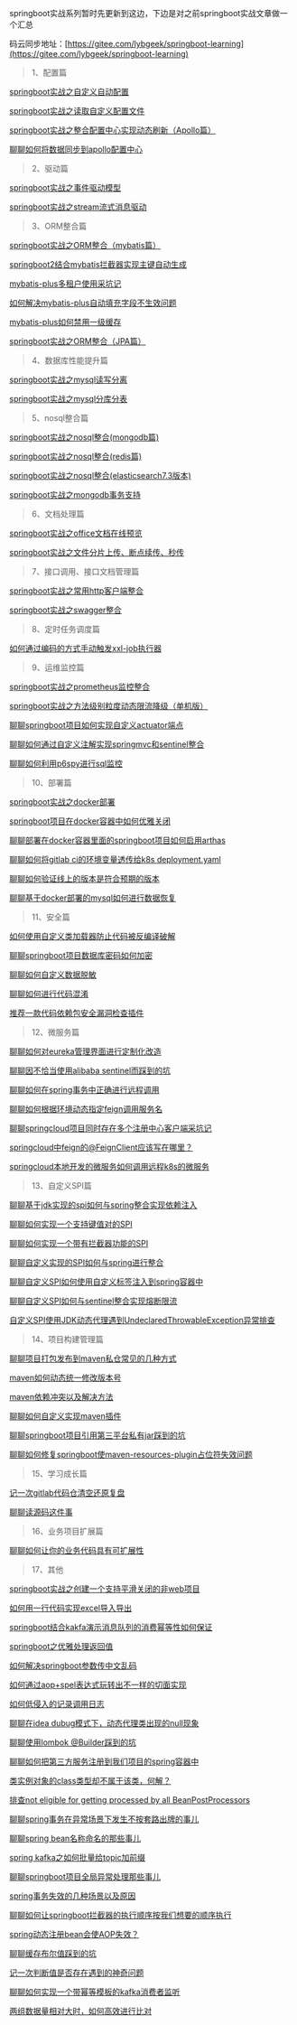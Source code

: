 springboot实战系列暂时先更新到这边，下边是对之前springboot实战文章做一个汇总

码云同步地址：[https://gitee.com/lybgeek/springboot-learning](https://gitee.com/lybgeek/springboot-learning)

> 1、配置篇

[springboot实战之自定义自动配置](https://mp.weixin.qq.com/s?__biz=MzI1MTY1Njk4NQ==&mid=2247487402&idx=1&sn=50b4d6537e05f257f70c71bf55ca82ba&chksm=e9eee1dcde9968cae260c619e039a6f4832db69a5b272e85da98891a3656bae176ff4b2eb864&scene=21#wechat_redirect)


[springboot实战之读取自定义配置文件](https://mp.weixin.qq.com/s?__biz=MzI1MTY1Njk4NQ==&mid=2247487583&idx=1&sn=21eec54e505aaf21e01a2cf25d15d2c8&chksm=e9eefe29de99773f97814815e4ead86f4d4589ff2272652dd8fc2e0eafdab43350f546e12e10&scene=21#wechat_redirect)


[springboot实战之整合配置中心实现动态刷新（Apollo篇）](https://mp.weixin.qq.com/s?__biz=MzI1MTY1Njk4NQ==&mid=2247490283&idx=2&sn=1f38fc6872ff49adc5cb66e7d1d937a3&chksm=e9eef49dde997d8ba2b79734784d708cfeb35267fa534bd65cdf75cd0e853a88087b2c1076a6&token=158433357&lang=zh_CN#rd)

[聊聊如何将数据同步到apollo配置中心](https://mp.weixin.qq.com/s?__biz=MzI1MTY1Njk4NQ==&amp;mid=2247501960&amp;idx=1&amp;sn=abb620a546a82e27ccdf49d8b1255ff4&amp;chksm=e9ed26fede9aafe88c9815e7de3228334626fe2bbb620e959396ac260403babc6c4d4177f371&token=252819573&lang=zh_CN#rd)



> 2、驱动篇

[springboot实战之事件驱动模型](https://mp.weixin.qq.com/s?__biz=MzI1MTY1Njk4NQ==&mid=2247487447&idx=1&sn=1765757dc9c345170e34fe8b694cffc0&chksm=e9eee1a1de9968b755a5ade4792e50ae5d36398cffa63c751f5ad859fbd7fe6b917e7ccf7ef4&scene=21#wechat_redirect)



[springboot实战之stream流式消息驱动](https://mp.weixin.qq.com/s?__biz=MzI1MTY1Njk4NQ==&mid=2247487488&idx=1&sn=22d766a529ff7c604330af1bbf6aea39&chksm=e9eefe76de997760ccc199796d76488692f3241fe1fa6802678e44d88f05a72dabdd4f4cc5ff&scene=21#wechat_redirect)



> 3、ORM整合篇

[springboot实战之ORM整合（mybatis篇）](https://mp.weixin.qq.com/s?__biz=MzI1MTY1Njk4NQ==&mid=2247487718&idx=1&sn=eff0d92671875d8acbf2a676a00b091c&chksm=e9eefe90de997786adfdf769644014c2c182b925e73e8c40702a1819b02f60d22b4a9afac33c&scene=21#wechat_redirect)


[springboot2结合mybatis拦截器实现主键自动生成](https://mp.weixin.qq.com/s?__biz=MzI1MTY1Njk4NQ==&amp;mid=2247492628&amp;idx=1&amp;sn=a50cb8f126c2994787e932246f1052ed&amp;chksm=e9ed0a62de9a837432dd8f1ef92ea5b65dd8162fbdafac06844662eb938dc714ef713273fa0b&token=1644107503&lang=zh_CN#rd)


[mybatis-plus多租户使用采坑记](https://mp.weixin.qq.com/s?__biz=MzI1MTY1Njk4NQ==&amp;mid=2247494620&amp;idx=1&amp;sn=73d471e8c9f351124a64f062a3285c81&amp;chksm=e9ed05aade9a8cbc8be138816f4cfe6181f1b325eb55830288af73d2655ac4c6d15cce2c8fb1&token=1644107503&lang=zh_CN#rd)


[如何解决mybatis-plus自动填充字段不生效问题](https://mp.weixin.qq.com/s?__biz=MzI1MTY1Njk4NQ==&amp;mid=2247494797&amp;idx=1&amp;sn=9b7593788b8c001c64d2dd0e89fa82e6&amp;chksm=e9ed02fbde9a8bedc6108e7be8dfa60fa9f3ffb115f0a2c8d0637dedeaad9083d7a9f7f42150&token=1644107503&lang=zh_CN#rd)


[mybatis-plus如何禁用一级缓存](https://mp.weixin.qq.com/s?__biz=MzI1MTY1Njk4NQ==&amp;mid=2247495739&amp;idx=1&amp;sn=b6b0528083b7fe2a973973c1047a4695&amp;chksm=e9ed1e4dde9a975b974d5246f5903b743d09aa8a160212347d62df6c45691f7b265947c6c7cf&token=1411348760&lang=zh_CN#rd)


[springboot实战之ORM整合（JPA篇）](https://mp.weixin.qq.com/s?__biz=MzI1MTY1Njk4NQ==&mid=2247487674&idx=1&sn=2f33664e18858409a55e07cdffd8878b&chksm=e9eefeccde9977da4e15df6e8bfa69ceb83417f32c82a00dae50dabe176bf046e0847b010c8f&scene=21#wechat_redirect)






> 4、数据库性能提升篇

[springboot实战之mysql读写分离](https://mp.weixin.qq.com/s?__biz=MzI1MTY1Njk4NQ==&mid=2247487921&idx=1&sn=e3495542b67e131914b90d6c7e9157b5&chksm=e9eeffc7de9976d19989a01c74b449674b05735642b6046a114bf4ca9a368a30f2bc3f681d45&scene=21#wechat_redirect)



[springboot实战之mysql分库分表](https://mp.weixin.qq.com/s?__biz=MzI1MTY1Njk4NQ==&mid=2247487971&idx=1&sn=c2a91ade482efe60fd4ccad15e66af46&chksm=e9eeff95de99768373731abdde0222de31ec1df4e4299de79d307407d3188f67590e6c889513&scene=21#wechat_redirect)



> 5、nosql整合篇

[springboot实战之nosql整合(mongodb篇)](https://mp.weixin.qq.com/s?__biz=MzI1MTY1Njk4NQ==&mid=2247487764&idx=1&sn=486ad71a952e4c9a03ca4555d4670445&chksm=e9eeff62de997674d539ab4eaf8a08c108fe24db45806b98dd06371757479bd490ef0607f645&scene=21#wechat_redirect)



[springboot实战之nosql整合(redis篇)](https://mp.weixin.qq.com/s?__biz=MzI1MTY1Njk4NQ==&mid=2247487821&idx=1&sn=2df08dcbea04934da2271059b839aa10&chksm=e9eeff3bde99762d1c804fccef202d6f977d2d02dff866b611b8289c78412e2068a96d8b3c87&scene=21#wechat_redirect)



[springboot实战之nosql整合(elasticsearch7.3版本)](https://mp.weixin.qq.com/s?__biz=MzI1MTY1Njk4NQ==&mid=2247487884&idx=1&sn=bd96faf41ffff56ca4fb28b250b83f2b&chksm=e9eefffade9976ec38b0e5e5b11d67935b395876074fedd46a5e8fcedcfa19a065142541a46b&scene=21#wechat_redirect)



[springboot实战之mongodb事务支持](https://mp.weixin.qq.com/s?__biz=MzI1MTY1Njk4NQ==&mid=2247487627&idx=2&sn=ddee6e84a25cdd760a4a442205d77bae&chksm=e9eefefdde9977ebd84ef50239d1cf34c3c78a3110aeb7800d1b7b4d09a23f539dd73a4e33d0&scene=21#wechat_redirect)



> 6、文档处理篇

[springboot实战之office文档在线预览](https://mp.weixin.qq.com/s?__biz=MzI1MTY1Njk4NQ==&mid=2247488173&idx=1&sn=9dc631ece77ec6d297c9b656dd190ae3&chksm=e9eefcdbde9975cd2a758b8f8f94004c412e5968a8eac3c0858dc4d0e62772d65ea50e467193&scene=21#wechat_redirect)


[springboot实战之文件分片上传、断点续传、秒传](https://mp.weixin.qq.com/s?__biz=MzI1MTY1Njk4NQ==&mid=2247488124&idx=1&sn=5f61348c42f0cf665d65401907588391&chksm=e9eefc0ade99751cac543f1d4e6bc81ecbbebfbdf26f1215ad44699a7e115dc8a9237a971f9c&scene=21#wechat_redirect)



> 7、接口调用、接口文档管理篇

[springboot实战之常用http客户端整合](https://mp.weixin.qq.com/s?__biz=MzI1MTY1Njk4NQ==&mid=2247488059&idx=1&sn=0f14eb76f9576ccb18c5e88f08a833fd&chksm=e9eefc4dde99755bb8bfe9ec74bf7ddcd69d1571a8f8c50696dcef15d654dfdb869edf66f8c7&scene=21#wechat_redirect)


[springboot实战之swagger整合](https://mp.weixin.qq.com/s?__biz=MzI1MTY1Njk4NQ==&mid=2247488019&idx=1&sn=99c10cbc99d72825811c8f908296e5d0&chksm=e9eefc65de9975737dcbecfa08a86b41c1a4ba7c80d8ec9fcb64759ca3191a1f1acc3a54a19f&scene=21#wechat_redirect)


> 8、定时任务调度篇

[如何通过编码的方式手动触发xxl-job执行器](https://mp.weixin.qq.com/s?__biz=MzI1MTY1Njk4NQ==&amp;mid=2247495310&amp;idx=1&amp;sn=832c5b5fcf5218e93f0d181b23288552&amp;chksm=e9ed00f8de9a89ee7ede4b5debbab3c02dbed940abe293b780b2346e13eb202cde96069caac0&token=1411348760&lang=zh_CN#rd)




> 9、运维监控篇

[springboot实战之prometheus监控整合](https://mp.weixin.qq.com/s?__biz=MzI1MTY1Njk4NQ==&mid=2247488220&idx=1&sn=ffea978162aeb75f5778dc03d7f4ca0d&chksm=e9eefcaade9975bc4c7dd9d7b7ba42ec342533fed77a435291cbae0f09ed7b19d4d6e6a3374f&scene=21#wechat_redirect)

[springboot实战之方法级别粒度动态限流降级（单机版）](https://mp.weixin.qq.com/s?__biz=MzI1MTY1Njk4NQ==&mid=2247488317&idx=1&sn=3cce2987b22387dfa378c5b6f75e2992&chksm=e9eefd4bde99745d8357b7a7333105d2c55b8caf548850777547a2acc5e316a7b11a00d573e1&scene=21#wechat_redirect)

[聊聊springboot项目如何实现自定义actuator端点](https://mp.weixin.qq.com/s?__biz=MzI1MTY1Njk4NQ==&amp;mid=2247499256&amp;idx=1&amp;sn=3c9a376bd2863cd6485dfcc50666cfeb&amp;chksm=e9ed138ede9a9a98d4b214cf1017c0982760d47eb8ab4305b8a5d25e24da66e5db6a7e212d97&token=76335148&lang=zh_CN#rd)

[聊聊如何通过自定义注解实现springmvc和sentinel整合](https://mp.weixin.qq.com/s?__biz=MzI1MTY1Njk4NQ==&amp;mid=2247501167&amp;idx=1&amp;sn=80b9eaf7466a4b9c0443968e7f3131e1&amp;chksm=e9ed2b19de9aa20fe4313747d9e84edf04d624b4b3a88b15e455f19d0dfca8177d4c1d76c113&token=252819573&lang=zh_CN#rd)

[聊聊如何利用p6spy进行sql监控](https://mp.weixin.qq.com/s?__biz=MzI1MTY1Njk4NQ==&amp;mid=2247503572&amp;idx=1&amp;sn=0022b9834853c2f3111aab8f4b12b422&amp;chksm=e9ed20a2de9aa9b4055830b7b6cbc44b7060105cb803dfd1bc3e9e162255db1acb1fc332e0e4&token=252819573&lang=zh_CN#rd)




> 10、部署篇

[springboot实战之docker部署](https://mp.weixin.qq.com/s?__biz=MzI1MTY1Njk4NQ==&mid=2247488493&idx=1&sn=4b429bbe734d303c14adabda758c1882&chksm=e9eefd9bde99748d295ede5423164421ef5ff86977aa6025512f0fe1e72acf074d9ad67169b8&scene=21#wechat_redirect)

[springboot项目在docker容器中如何优雅关闭](https://mp.weixin.qq.com/s?__biz=MzI1MTY1Njk4NQ==&amp;mid=2247494541&amp;idx=1&amp;sn=96b485733f0750ee424147bc395f7faf&amp;chksm=e9ed05fbde9a8ceddc0c739a86f44f169345380ef38abf122c62f9a1859220d6675327629eb7&token=1644107503&lang=zh_CN#rd)

[聊聊部署在docker容器里面的springboot项目如何启用arthas](https://mp.weixin.qq.com/s?__biz=MzI1MTY1Njk4NQ==&amp;mid=2247497025&amp;idx=1&amp;sn=9717c58aa01b1dc4ab5a6640f3d57bbb&amp;chksm=e9ed1b37de9a9221efb10c15452f97d5c57dcd63cac479a4c9d62234be1241d16a67a0bbe4e3&token=528131835&lang=zh_CN#rd)

[聊聊如何将gitlab ci的环境变量透传给k8s deployment.yaml](https://mp.weixin.qq.com/s?__biz=MzI1MTY1Njk4NQ==&amp;mid=2247497167&amp;idx=1&amp;sn=5b748b6e1ee16a6c251d6f3645e9fa55&amp;chksm=e9ed1bb9de9a92af23295c3c25f34ab3e4c8c702fe1e086f6e81143cb4c341e2703904ddf873&token=76335148&lang=zh_CN#rd)

[聊聊如何验证线上的版本是符合预期的版本](https://mp.weixin.qq.com/s?__biz=MzI1MTY1Njk4NQ==&amp;mid=2247503020&amp;idx=1&amp;sn=c27c188d00f7ad01d0d5bf47d995f2fc&amp;chksm=e9ed22dade9aabcc2c955ee6c73ca36f0509453ce1b8668a71192445bb4963a39f737787e88c&token=252819573&lang=zh_CN#rd)

[聊聊基于docker部署的mysql如何进行数据恢复](https://mp.weixin.qq.com/s?__biz=MzI1MTY1Njk4NQ==&amp;mid=2247503181&amp;idx=1&amp;sn=f05e6458d260c487fd564e3152763e29&amp;chksm=e9ed233bde9aaa2de31e70abef843a918679a7b2430deea5a26a562ac63f1f8dc36e4e44edb5&token=252819573&lang=zh_CN#rd)


> 11、安全篇

[如何使用自定义类加载器防止代码被反编译破解](https://mp.weixin.qq.com/s?__biz=MzI1MTY1Njk4NQ==&mid=2247493416&idx=1&sn=2c4cc888793e88df15396ff6fb3dbda0&chksm=e9ed095ede9a8048522c77d9a01d0675ccfd134d2db2f4adccc2eb9c5e85d998edc3c9da2097&token=1482534083&lang=zh_CN#rd)

[聊聊springboot项目数据库密码如何加密](https://mp.weixin.qq.com/s?__biz=MzI1MTY1Njk4NQ==&amp;mid=2247497834&amp;idx=1&amp;sn=204c4a4976f2fdaa1038996791a0e503&amp;chksm=e9ed161cde9a9f0a8f252d70034eac5c1978b60f96523d2898b23efe3a5716bf706f85472676&token=528131835&lang=zh_CN#rd)

[聊聊如何自定义数据脱敏](https://mp.weixin.qq.com/s?__biz=MzI1MTY1Njk4NQ==&amp;mid=2247501037&amp;idx=1&amp;sn=895457cdecebc63ee0ee3df00bd85928&amp;chksm=e9ed2a9bde9aa38d1a2f0c24bf8a89c37a46afc10921a45fb39d05910557fe965a3ce48f58c0&token=76335148&lang=zh_CN#rd)

[聊聊如何进行代码混淆](https://mp.weixin.qq.com/s?__biz=MzI1MTY1Njk4NQ==&amp;mid=2247501464&amp;idx=1&amp;sn=cebaefdfea75b3a585ef018e4b25b280&amp;chksm=e9ed28eede9aa1f81de294faa101516c9966cd547da913390ef813042b329ec27a04483dee25&token=252819573&lang=zh_CN#rd)

[推荐一款代码依赖包安全漏洞检查插件](https://mp.weixin.qq.com/s?__biz=MzI1MTY1Njk4NQ==&amp;mid=2247503095&amp;idx=1&amp;sn=4bf35f9cb13e8b054822d2d018a75326&amp;chksm=e9ed2281de9aab97ee50432d77ab85622f1f57261808fdad0f81738b99431aecd8228ecf218e&token=252819573&lang=zh_CN#rd)


> 12、微服务篇

[聊聊如何对eureka管理界面进行定制化改造](https://mp.weixin.qq.com/s?__biz=MzI1MTY1Njk4NQ==&amp;mid=2247496550&amp;idx=1&amp;sn=3381f4f356980e5e03a1a272a2bd044d&amp;chksm=e9ed1d10de9a9406951715635b005287b9b95c4e2a6b003879fe85195e66392ac99aa6083310&token=528131835&lang=zh_CN#rd)

[聊聊因不恰当使用alibaba sentinel而踩到的坑](https://mp.weixin.qq.com/s?__biz=MzI1MTY1Njk4NQ==&amp;mid=2247496667&amp;idx=1&amp;sn=4098a2f4efcd3748ef2aa129003e9a76&amp;chksm=e9ed1dadde9a94bb97fac50e1144b0d7e1217468cffe39562240baf7141882c987dfd9169339&token=528131835&lang=zh_CN#rd)

[聊聊如何在spring事务中正确进行远程调用](https://mp.weixin.qq.com/s?__biz=MzI1MTY1Njk4NQ==&amp;mid=2247496767&amp;idx=1&amp;sn=7e3d168f564209cc87cbe0f80f9fa785&amp;chksm=e9ed1a49de9a935fe4ccce4dfe8f5b6e5d250c89157e899dbf27aa53d4170111623e8cc804c6&token=528131835&lang=zh_CN#rd)

[聊聊如何根据环境动态指定feign调用服务名](https://mp.weixin.qq.com/s?__biz=MzI1MTY1Njk4NQ==&amp;mid=2247498115&amp;idx=1&amp;sn=0e3b9a85469d0884945e131a851c7d62&amp;chksm=e9ed17f5de9a9ee35037e00efb4f4c760ab2e87fb6e279202a592b04cfdf6feb0eec9940e932&token=76335148&lang=zh_CN#rd)

[聊聊springcloud项目同时存在多个注册中心客户端采坑记](https://mp.weixin.qq.com/s?__biz=MzI1MTY1Njk4NQ==&amp;mid=2247498384&amp;idx=1&amp;sn=d287d1baded4e3aeef498324e9fae28a&amp;chksm=e9ed14e6de9a9df0d7c0bd756c6873d1bccd0797918da4285e171f2c04cfc70e4f9c0036de1a&token=76335148&lang=zh_CN#rd)

[springcloud中feign的@FeignClient应该写在哪里？](https://mp.weixin.qq.com/s?__biz=MzI1MTY1Njk4NQ==&amp;mid=2247493826&amp;idx=1&amp;sn=633d6500b5d4db9f4eb62538da29a779&amp;chksm=e9ed06b4de9a8fa2cbb71d8d8e796b3a1c89f8892188e6e65e465b2004c753c72056756c3e3b&token=76335148&lang=zh_CN#rd)

[springcloud本地开发的微服务如何调用远程k8s的微服务](https://mp.weixin.qq.com/s?__biz=MzI1MTY1Njk4NQ==&amp;mid=2247493044&amp;idx=1&amp;sn=0fbf07347e52c15a204387112a23a790&amp;chksm=e9ed0bc2de9a82d462262f480d3c9798f37ac8adb76b5eb7929d51f5a8e90802803f9c1e3b41&token=76335148&lang=zh_CN#rd)



> 13、自定义SPI篇

[聊聊基于jdk实现的spi如何与spring整合实现依赖注入](https://mp.weixin.qq.com/s?__biz=MzI1MTY1Njk4NQ==&amp;mid=2247498657&amp;idx=1&amp;sn=6644b8c36079bf5347c1b69dde5a47e1&amp;chksm=e9ed15d7de9a9cc1ed086870ff20704289d57dccfe9523ddcbe1bc8f82cccb5055469f81807c&token=76335148&lang=zh_CN#rd)

[聊聊如何实现一个支持键值对的SPI](https://mp.weixin.qq.com/s?__biz=MzI1MTY1Njk4NQ==&amp;mid=2247499652&amp;idx=1&amp;sn=f6ce6b15940563136b1efa0eaacb6acf&amp;chksm=e9ed11f2de9a98e4e8d4420e2ab1b6e85545d1a33aa82f5baef565fc0a9f6507bd4f849e63a0&token=76335148&lang=zh_CN#rd)

[聊聊如何实现一个带有拦截器功能的SPI](https://mp.weixin.qq.com/s?__biz=MzI1MTY1Njk4NQ==&amp;mid=2247499884&amp;idx=1&amp;sn=0c945f47737e73920fbab179ebe6cd0d&amp;chksm=e9ed2e1ade9aa70c635d6fb53bc38bc77c2c9342d9a9d567f3d99a40fa49ffdef12d4b4e6c39&token=76335148&lang=zh_CN#rd)

[聊聊自定义实现的SPI如何与spring进行整合](https://mp.weixin.qq.com/s?__biz=MzI1MTY1Njk4NQ==&amp;mid=2247500163&amp;idx=1&amp;sn=3b29d1cca62d13edcba5046a2e2f95e0&amp;chksm=e9ed2ff5de9aa6e3df1979fb11a68eed70bc29e89496b9968fcdc5acfe932a7522753ca34a63&token=76335148&lang=zh_CN#rd)

[聊聊自定义SPI如何使用自定义标签注入到spring容器中](https://mp.weixin.qq.com/s?__biz=MzI1MTY1Njk4NQ==&amp;mid=2247500471&amp;idx=1&amp;sn=b4cdcae8828ce6c7397f4e644f6674b1&amp;chksm=e9ed2cc1de9aa5d7c750d4f3b2d5ba6bee5aeb9eeac475fd0c83a7f08c34edf7bc2f840bec4c&token=76335148&lang=zh_CN#rd)

[聊聊自定义SPI如何与sentinel整合实现熔断限流](https://mp.weixin.qq.com/s?__biz=MzI1MTY1Njk4NQ==&amp;mid=2247500700&amp;idx=1&amp;sn=0a345d59285ddac04b9ecdae182607bd&amp;chksm=e9ed2deade9aa4fcb89794719b2558b7d069811bf7029ddad3ac2275a5014c263ac09e9e1381&token=76335148&lang=zh_CN#rd)

[自定义SPI使用JDK动态代理遇到UndeclaredThrowableException异常排查](https://mp.weixin.qq.com/s?__biz=MzI1MTY1Njk4NQ==&amp;mid=2247500820&amp;idx=1&amp;sn=d29fed49f97354e774b83e85302e6df5&amp;chksm=e9ed2a62de9aa374416620e862d2a4925d8f6d52920019a010cbcc25bb9c1927d12eeef36908&token=76335148&lang=zh_CN#rd)

> 14、项目构建管理篇

[聊聊项目打包发布到maven私仓常见的几种方式](https://mp.weixin.qq.com/s?__biz=MzI1MTY1Njk4NQ==&amp;mid=2247495497&amp;idx=1&amp;sn=c3d50ddee2707e356df4481d9cda0c8a&amp;chksm=e9ed013fde9a8829bbc7be91c1319d1ab14cda46fd425125d10b9aed0c01a0808c83cb9a3e12&token=76335148&lang=zh_CN#rd)

[maven如何动态统一修改版本号](https://mp.weixin.qq.com/s?__biz=MzI1MTY1Njk4NQ==&amp;mid=2247494124&amp;idx=1&amp;sn=d9b7ad06fc242cf5258a936f94869628&amp;chksm=e9ed079ade9a8e8cf02bb01da5e5e24753eed4168c50100d945cc87e7fedefc0e468f08b907d&token=76335148&lang=zh_CN#rd)

[maven依赖冲突以及解决方法](https://mp.weixin.qq.com/s?__biz=MzI1MTY1Njk4NQ==&amp;mid=2247490725&amp;idx=1&amp;sn=2c84f534b0558b9fc85a2f30b2f71203&amp;chksm=e9eef2d3de997bc5f45a74bb5afd95e62742fc36eef8b30f969f32d57c800c21a39069549107&token=76335148&lang=zh_CN#rd)

[聊聊如何自定义实现maven插件](https://mp.weixin.qq.com/s?__biz=MzI1MTY1Njk4NQ==&amp;mid=2247498942&amp;idx=1&amp;sn=0ebb7b403bf5a309bbdcd4e9889d1ea4&amp;chksm=e9ed12c8de9a9bde55d673faf709cb45280d838e9648903cac5f65294f13aa06cf5624daba4a&token=76335148&lang=zh_CN#rd)

[聊聊springboot项目引用第三平台私有jar踩到的坑](https://mp.weixin.qq.com/s?__biz=MzI1MTY1Njk4NQ==&amp;mid=2247497494&amp;idx=1&amp;sn=6f34dd38472522a9ebb12c89161da3f0&amp;chksm=e9ed1960de9a9076ea467beb5e1bbc4b1a3fe8b0fc908d71b5dccdbefb7c06ae59a5096ede2e&token=76335148&lang=zh_CN#rd)

[聊聊如何修复springboot使maven-resources-plugin占位符失效问题](https://mp.weixin.qq.com/s?__biz=MzI1MTY1Njk4NQ==&amp;mid=2247501779&amp;idx=1&amp;sn=de7e413751134fd0ffb20d4cca260452&amp;chksm=e9ed29a5de9aa0b31e4bd7babac31917563a512dcf59cb32d5efc1be841a562592dc03131494&token=252819573&lang=zh_CN#rd)



> 15、学习成长篇

[记一次gitlab代码仓清空还原复盘](https://mp.weixin.qq.com/s?__biz=MzI1MTY1Njk4NQ==&amp;mid=2247500083&amp;idx=1&amp;sn=3950cc7de4e835b40c4e03cf224fa9fb&amp;chksm=e9ed2f45de9aa653cdbae032031ee79840303cd22ae478e807837d942c567fad70eb6bef5a81&token=76335148&lang=zh_CN#rd)

[聊聊读源码这件事](https://mp.weixin.qq.com/s?__biz=MzI1MTY1Njk4NQ==&amp;mid=2247500892&amp;idx=1&amp;sn=e2c54ba7d997dac1ce8b314fea2b4950&amp;chksm=e9ed2a2ade9aa33c230a58583faf13f490fed75af250fd3b0c7640b3b03ee10ed65928470ee9&token=76335148&lang=zh_CN#rd)

> 16、业务项目扩展篇

[聊聊如何让你的业务代码具有可扩展性](https://mp.weixin.qq.com/s?__biz=MzI1MTY1Njk4NQ==&amp;mid=2247502141&amp;idx=1&amp;sn=c74d996e64d89aa62d53dad8f37d656f&amp;chksm=e9ed274bde9aae5d29560c0ba69eaf25af1b0d9d7b3816566b158edcfb99ab9a9b51bef4ca19&token=252819573&lang=zh_CN#rd)

> 17、其他

[springboot实战之创建一个支持平滑关闭的非web项目](https://mp.weixin.qq.com/s?__biz=MzI1MTY1Njk4NQ==&mid=2247488372&idx=1&sn=d7fe2036b634bffcd2becf1577db6f5f&chksm=e9eefd02de997414d85518000c43523d031243a3b6a3fe231f1a601574a38feaef84f9cfd91e&scene=21#wechat_redirect)

[如何用一行代码实现excel导入导出](https://mp.weixin.qq.com/s?__biz=MzI1MTY1Njk4NQ==&mid=2247488501&idx=1&sn=e95a85ece7e4bd8e501912ddaf98b5c6&chksm=e9eefd83de9974956ddb7253fba232c377f69c16b342a0beeb885ee20135067b6aea648e1108&scene=21#wechat_redirect)

[springboot结合kakfa演示消息队列的消费幂等性如何保证](https://mp.weixin.qq.com/s?__biz=MzI1MTY1Njk4NQ==&mid=2247492142&idx=1&sn=67a708e07d2efbe3e7d3524b7156a825&chksm=e9ed0c58de9a854e109a15be1a271af4d27f532873f65c7fb8ed147900c58b8f37afaf8f5d20&token=912953533&lang=zh_CN#rd)

[springboot之优雅处理返回值](https://mp.weixin.qq.com/s?__biz=MzI1MTY1Njk4NQ==&mid=2247492409&idx=1&sn=e18d0511d71cec0a122d8ea950a81243&chksm=e9ed0d4fde9a8459183519ce711c71dce719d2382b8b9e33bd8adeadc0d6c1bee067b692a02a&token=2137971283&lang=zh_CN#rd)

[如何解决springboot参数传中文乱码](https://mp.weixin.qq.com/s?__biz=MzI1MTY1Njk4NQ==&amp;mid=2247494264&amp;idx=1&amp;sn=521b198092b4a11971f6fe00d6c8f1ae&amp;chksm=e9ed040ede9a8d18594af836f72b4a78cc3e8a87ff6b887fdf2f16eb9a2edf79969805a8d0b3&token=1644107503&lang=zh_CN#rd)

[如何通过aop+spel表达式玩转出不一样的切面实现](https://mp.weixin.qq.com/s?__biz=MzI1MTY1Njk4NQ==&amp;mid=2247496367&amp;idx=1&amp;sn=4e5cc795362df8890e78fd7fe35e3476&amp;chksm=e9ed1cd9de9a95cf8037897b94a59a2dd4b86da632dc7d71e316be635bb535851e816c83d18f&token=528131835&lang=zh_CN#rd)

[如何低侵入的记录调用日志](https://mp.weixin.qq.com/s?__biz=MzI1MTY1Njk4NQ==&amp;mid=2247496898&amp;idx=1&amp;sn=6cfa5800a09e63c5e377de765fbb9642&amp;chksm=e9ed1ab4de9a93a239815dd43639177b8abbca2262cc90789ff2841408c9303124de55429276&token=528131835&lang=zh_CN#rd)

[聊聊在idea dubug模式下，动态代理类出现的null现象](https://mp.weixin.qq.com/s?__biz=MzI1MTY1Njk4NQ==&amp;mid=2247498791&amp;idx=1&amp;sn=a2dfdd1283084636d5d65233a66d7164&amp;chksm=e9ed1251de9a9b471962964214b59643378db35962fa348d298d580c4a0f1f6aee9a77d50826&token=76335148&lang=zh_CN#rd)

[聊聊使用lombok @Builder踩到的坑](https://mp.weixin.qq.com/s?__biz=MzI1MTY1Njk4NQ==&amp;mid=2247499022&amp;idx=1&amp;sn=7d6cf631680219e57b278607ed88b88b&amp;chksm=e9ed1378de9a9a6ec2ec756dfa0164083dca48554f31ea7556be017e9fedcb5ae37f5723c1ee&token=76335148&lang=zh_CN#rd)

[聊聊如何把第三方服务注册到我们项目的spring容器中](https://mp.weixin.qq.com/s?__biz=MzI1MTY1Njk4NQ==&amp;mid=2247499361&amp;idx=1&amp;sn=8c6e14b898b6513e428be662421e5aa6&amp;chksm=e9ed1017de9a99010a5dcca6ea5e052e7b9188cc93f4f29f0c2ce7a8cfdfe024546687888fb3&token=76335148&lang=zh_CN#rd)

[类实例对象的class类型却不属于该类，何解？](https://mp.weixin.qq.com/s?__biz=MzI1MTY1Njk4NQ==&amp;mid=2247499501&amp;idx=1&amp;sn=3e4060a9acecc9ed300d9943d22804c0&amp;chksm=e9ed109bde9a998dce7d847e041ca15bda737d609ae4fec8027ed874260923cf7283ad510c48&token=76335148&lang=zh_CN#rd)

[排查not eligible for getting processed by all BeanPostProcessors](https://mp.weixin.qq.com/s?__biz=MzI1MTY1Njk4NQ==&amp;mid=2247500230&amp;idx=1&amp;sn=c8b84730db0fd13a787e231ad678627f&amp;chksm=e9ed2fb0de9aa6a6135fbe24c0d56c60068e849851791905f7c3bca1b97766d3e5bddf249fcb&token=76335148&lang=zh_CN#rd)

[聊聊spring事务在异常场景下发生不按套路出牌的事儿](https://mp.weixin.qq.com/s?__biz=MzI1MTY1Njk4NQ==&amp;mid=2247497224&amp;idx=1&amp;sn=a2d9dd15f18b16d8e2274d6929fcf27d&amp;chksm=e9ed187ede9a91682076c1a3eb1b77d64ebc83c511393e0b4f3b8bb4d1d35094952faab49c3b&token=76335148&lang=zh_CN#rd)

[聊聊spring bean名称命名的那些事儿](https://mp.weixin.qq.com/s?__biz=MzI1MTY1Njk4NQ==&amp;mid=2247497632&amp;idx=1&amp;sn=ca158341356e96aaabeabf533360c4e9&amp;chksm=e9ed19d6de9a90c04d27c96193c5e1c1d5d3816c28bab9676c621e8eff86d84020529095dd89&token=76335148&lang=zh_CN#rd)

[spring kafka之如何批量给topic加前缀](https://mp.weixin.qq.com/s?__biz=MzI1MTY1Njk4NQ==&amp;mid=2247493922&amp;idx=1&amp;sn=986975dc4b659ca5acad7d924c5c01d3&amp;chksm=e9ed0754de9a8e42d20a52f71bf3c6273269add514c7a464015b15352efd74ca92e567c1b68d&token=76335148&lang=zh_CN#rd)

[聊聊springboot项目全局异常处理那些事儿](https://mp.weixin.qq.com/s?__biz=MzI1MTY1Njk4NQ==&amp;mid=2247501386&amp;idx=1&amp;sn=42cdc14c7e738748b38e405a11d67e8b&amp;chksm=e9ed283cde9aa12ad852fbf9583895297a916e1c0f82b733dd4659cca3e3083434ef8fd4a5a5&token=252819573&lang=zh_CN#rd)

[spring事务失效的几种场景以及原因](https://mp.weixin.qq.com/s?__biz=MzI1MTY1Njk4NQ==&amp;mid=2247502065&amp;idx=1&amp;sn=cd29fff4eca78338ec1a58aef9ae073d&amp;chksm=e9ed2687de9aaf9176b666cd6224b85f5ac87b5dbc11fd5cd534543944018a37643d09149695&token=252819573&lang=zh_CN#rd)

[聊聊如何让springboot拦截器的执行顺序按我们想要的顺序执行](https://mp.weixin.qq.com/s?__biz=MzI1MTY1Njk4NQ==&amp;mid=2247502141&amp;idx=1&amp;sn=c74d996e64d89aa62d53dad8f37d656f&amp;chksm=e9ed274bde9aae5d29560c0ba69eaf25af1b0d9d7b3816566b158edcfb99ab9a9b51bef4ca19&token=252819573&lang=zh_CN#rd)

[spring动态注册bean会使AOP失效？](https://mp.weixin.qq.com/s?__biz=MzI1MTY1Njk4NQ==&amp;mid=2247502442&amp;idx=1&amp;sn=33b6ebb3102c467086674a1003379158&amp;chksm=e9ed241cde9aad0aa09c8fc49364bd61cce5fc317d45bc0d8037754a1bd40babcbd5170ef6bf&token=252819573&lang=zh_CN#rd)

[聊聊缓存布尔值踩到的坑](https://mp.weixin.qq.com/s?__biz=MzI1MTY1Njk4NQ==&amp;mid=2247502503&amp;idx=1&amp;sn=2e8f6af96895360dbcfbdd35e1fa2bd5&amp;chksm=e9ed24d1de9aadc79fa10e3b41c762087a20d3519be6525e499c69416cb14ee2a12c180b0499&token=252819573&lang=zh_CN#rd)

[记一次判断值是否存在遇到的神奇问题](https://mp.weixin.qq.com/s?__biz=MzI1MTY1Njk4NQ==&amp;mid=2247502865&amp;idx=1&amp;sn=cb4dace7617d7736e221031055bb4f41&amp;chksm=e9ed2267de9aab71db7cd1facf386f08e3aaee89278a90f99fdb4e400967706cc87be5f190d4&token=252819573&lang=zh_CN#rd)

[聊聊如何实现一个带幂等模板的kafka消费者监听](https://mp.weixin.qq.com/s?__biz=MzI1MTY1Njk4NQ==&amp;mid=2247503134&amp;idx=1&amp;sn=00d206708a15f048303f814e01b2ccec&amp;chksm=e9ed2368de9aaa7e9e585e29964b61c80a80075b8bc5427e94191ca8bec7cf99bd5418ac0137&token=252819573&lang=zh_CN#rd)

[两组数据量相对大时，如何高效进行比对](https://mp.weixin.qq.com/s?__biz=MzI1MTY1Njk4NQ==&amp;mid=2247503396&amp;idx=1&amp;sn=a364cc202b065c03c2e6238e2609dc9b&amp;chksm=e9ed2052de9aa9443fad9cdbe73dac936517c941d5a0bb84f87a1b57ac338ee689852c885171&token=252819573&lang=zh_CN#rd)







